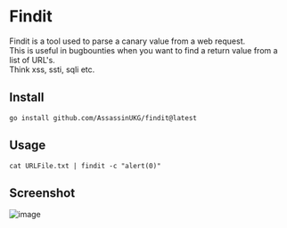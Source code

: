 # Findit

Findit is a tool used to parse a canary value from a web request.  
This is useful in bugbounties when you want to find a return value from a list of URL's.  
Think xss, ssti, sqli etc. 


## Install 

```
go install github.com/AssassinUKG/findit@latest
```

## Usage

```
cat URLFile.txt | findit -c "alert(0)"
```

## Screenshot

![image](https://user-images.githubusercontent.com/5285547/178971597-a6cf6545-dc6b-45e9-b64a-104e902ca1e2.png)
